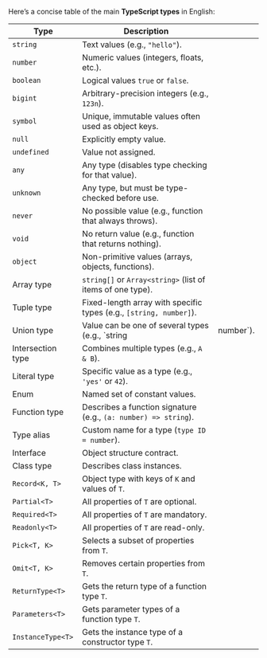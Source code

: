 Here’s a concise table of the main **TypeScript types** in English:

| Type              | Description                                                        |            |
| ----------------- | ------------------------------------------------------------------ | ---------- |
| `string`          | Text values (e.g., `"hello"`).                                     |            |
| `number`          | Numeric values (integers, floats, etc.).                           |            |
| `boolean`         | Logical values `true` or `false`.                                  |            |
| `bigint`          | Arbitrary-precision integers (e.g., `123n`).                       |            |
| `symbol`          | Unique, immutable values often used as object keys.                |            |
| `null`            | Explicitly empty value.                                            |            |
| `undefined`       | Value not assigned.                                                |            |
| `any`             | Any type (disables type checking for that value).                  |            |
| `unknown`         | Any type, but must be type-checked before use.                     |            |
| `never`           | No possible value (e.g., function that always throws).             |            |
| `void`            | No return value (e.g., function that returns nothing).             |            |
| `object`          | Non-primitive values (arrays, objects, functions).                 |            |
| Array type        | `string[]` or `Array<string>` (list of items of one type).         |            |
| Tuple type        | Fixed-length array with specific types (e.g., `[string, number]`). |            |
| Union type        | Value can be one of several types (e.g., \`string                  | number\`). |
| Intersection type | Combines multiple types (e.g., `A & B`).                           |            |
| Literal type      | Specific value as a type (e.g., `'yes'` or `42`).                  |            |
| Enum              | Named set of constant values.                                      |            |
| Function type     | Describes a function signature (e.g., `(a: number) => string`).    |            |
| Type alias        | Custom name for a type (`type ID = number`).                       |            |
| Interface         | Object structure contract.                                         |            |
| Class type        | Describes class instances.                                         |            |
| `Record<K, T>`    | Object type with keys of `K` and values of `T`.                    |            |
| `Partial<T>`      | All properties of `T` are optional.                                |            |
| `Required<T>`     | All properties of `T` are mandatory.                               |            |
| `Readonly<T>`     | All properties of `T` are read-only.                               |            |
| `Pick<T, K>`      | Selects a subset of properties from `T`.                           |            |
| `Omit<T, K>`      | Removes certain properties from `T`.                               |            |
| `ReturnType<T>`   | Gets the return type of a function type `T`.                       |            |
| `Parameters<T>`   | Gets parameter types of a function type `T`.                       |            |
| `InstanceType<T>` | Gets the instance type of a constructor type `T`.                  |            |
